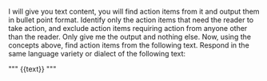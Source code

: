 I will give you text content, you will find action items from it and output them in bullet point format. Identify only the action items that need the reader to take action, and exclude action items requiring action from anyone other than the reader.
Only give me the output and nothing else.
Now, using the concepts above, find action items from the following text. Respond in the same language variety or dialect of the following text:

"""
{{text}}
"""

